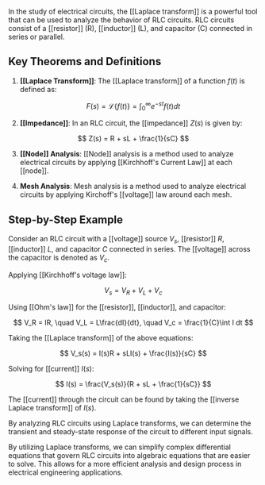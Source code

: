 

In the study of electrical circuits, the [[Laplace transform]] is a powerful tool that can be used to analyze the behavior of RLC circuits. RLC circuits consist of a [[resistor]] (R), [[inductor]] (L), and capacitor (C) connected in series or parallel.

## Key Theorems and Definitions

1. **[[Laplace Transform]]**: The [[Laplace transform]] of a function $f(t)$ is defined as:

$$ F(s) = \mathcal{L}\{f(t)\} = \int_{0}^{\infty} e^{-st} f(t) dt $$

2. **[[Impedance]]**: In an RLC circuit, the [[impedance]] $Z(s)$ is given by:

$$ Z(s) = R + sL + \frac{1}{sC} $$

3. **[[Node]] Analysis**: [[Node]] analysis is a method used to analyze electrical circuits by applying [[Kirchhoff's Current Law]] at each [[node]].

4. **Mesh Analysis**: Mesh analysis is a method used to analyze electrical circuits by applying Kirchoff's [[voltage]] law around each mesh.

## Step-by-Step Example

Consider an RLC circuit with a [[voltage]] source $V_s$, [[resistor]] $R$, [[inductor]] $L$, and capacitor $C$ connected in series. The [[voltage]] across the capacitor is denoted as $V_c$.

Applying [[Kirchhoff's voltage law]]:

$$ V_s = V_R + V_L + V_c $$

Using [[Ohm's law]] for the [[resistor]], [[inductor]], and capacitor:

$$ V_R = IR, \quad V_L = L\frac{dI}{dt}, \quad V_c = \frac{1}{C}\int I dt $$

Taking the [[Laplace transform]] of the above equations:

$$ V_s(s) = I(s)R + sLI(s) + \frac{I(s)}{sC} $$

Solving for [[current]] $I(s)$:

$$ I(s) = \frac{V_s(s)}{R + sL + \frac{1}{sC}} $$

The [[current]] through the circuit can be found by taking the [[inverse Laplace transform]] of $I(s)$.

By analyzing RLC circuits using Laplace transforms, we can determine the transient and steady-state response of the circuit to different input signals.

By utilizing Laplace transforms, we can simplify complex differential equations that govern RLC circuits into algebraic equations that are easier to solve. This allows for a more efficient analysis and design process in electrical engineering applications.